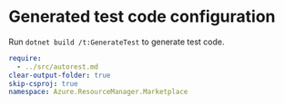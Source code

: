 # Generated test code configuration

Run `dotnet build /t:GenerateTest` to generate test code.

``` yaml
require:
  - ../src/autorest.md
clear-output-folder: true
skip-csproj: true
namespace: Azure.ResourceManager.Marketplace
```